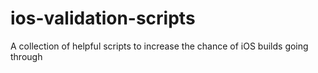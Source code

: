 # ios-validation-scripts
A collection of helpful scripts to increase the chance of iOS builds going through
